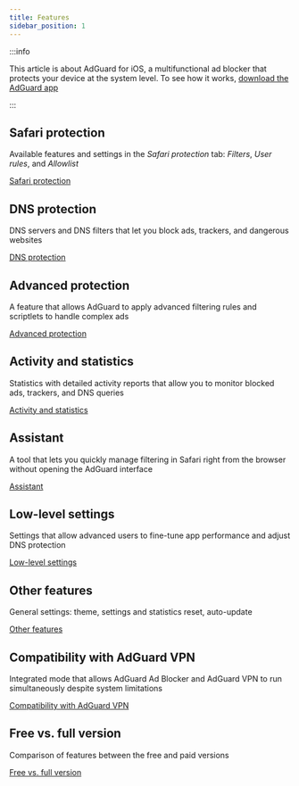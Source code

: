 ```yaml
---
title: Features
sidebar_position: 1
---
```


:::info

This article is about AdGuard for iOS, a multifunctional ad blocker that protects your device at the system level. To see how it works, [download the AdGuard app](https://agrd.io/download-kb-adblock)

:::

## Safari protection

Available features and settings in the *Safari protection* tab: *Filters*, *User rules*, and *Allowlist*

[Safari protection](/adguard-for-ios/features/safari-protection.md)

## DNS protection

DNS servers and DNS filters that let you block ads, trackers, and dangerous websites

[DNS protection](/adguard-for-ios/features/dns-protection/)

## Advanced protection

A feature that allows AdGuard to apply advanced filtering rules and scriptlets to handle complex ads

[Advanced protection](/adguard-for-ios/features/advanced-protection.md)

## Activity and statistics

Statistics with detailed activity reports that allow you to monitor blocked ads, trackers, and DNS queries

[Activity and statistics](/adguard-for-ios/features/activity.md)

## Assistant

A tool that lets you quickly manage filtering in Safari right from the browser without opening the AdGuard interface

[Assistant](/adguard-for-ios/features/assistant.md)

## Low-level settings

Settings that allow advanced users to fine-tune app performance and adjust DNS protection

[Low-level settings](/adguard-for-ios/features/low-level-settings.md)

## Other features

General settings: theme, settings and statistics reset, auto-update

[Other features](/adguard-for-ios/features/other-features.md)

## Compatibility with AdGuard VPN

Integrated mode that allows AdGuard Ad Blocker and AdGuard VPN to run simultaneously despite system limitations

[Compatibility with AdGuard VPN](/adguard-for-ios/features/compatibility-with-adguard-vpn.md)

## Free vs. full version

Comparison of features between the free and paid versions

[Free vs. full version](/adguard-for-ios/features/free-vs-full.md)
